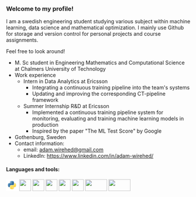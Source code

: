 ### Welcome to my profile!

I am a swedish engineering student studying various subject within machine learning, data science and mathematical optimization. I mainly use Github for storage and version control for personal projects and course assignments.

Feel free to look around!

- M. Sc student in Engineering Mathematics and Computational Science at Chalmers University of Technology
- Work experience
  - Intern in Data Analytics at Ericsson
    - Integrating a continuous training pipeline into the team's systems
    - Updating and improving the corresponding CT-pipeline framework
  - Summer Internship R&D at Ericsson
    - Implemented a continuous training pipeline system for monitoring, evaluating and training machine learning models in production
    - Inspired by the paper "The ML Test Score" by Google
- Gothenburg, Sweden
- Contact information:
  - email:      adam.wirehed@gmail.com
  - LinkedIn:   https://www.linkedin.com/in/adam-wirehed/

#### Languages and tools:
<img height="32" width="32" src="https://raw.githubusercontent.com/github/explore/80688e429a7d4ef2fca1e82350fe8e3517d3494d/topics/python/python.png" /> <img height="32" width="32" src="https://external-content.duckduckgo.com/iu/?u=http%3A%2F%2Fpngimg.com%2Fuploads%2Fletter_c%2Fletter_c_PNG22.png&f=1&nofb=1" /> <img height="32" width="32" src="https://external-content.duckduckgo.com/iu/?u=http%3A%2F%2Fupload.wikimedia.org%2Fwikipedia%2Fcommons%2F2%2F21%2FMatlab_Logo.png&f=1&nofb=1" /> <img height="32" width="32" src="https://external-content.duckduckgo.com/iu/?u=https%3A%2F%2Fimage.flaticon.com%2Ficons%2Fpng%2F512%2F226%2F226777.png&f=1&nofb=1" /> <img height="32" width="32" src="https://upload.wikimedia.org/wikipedia/commons/thumb/1/1b/R_logo.svg/1200px-R_logo.svg.png" />  <img height="32" width="32" src="https://cdn-images-1.medium.com/max/1200/1*iDQvKoz7gGHc6YXqvqWWZQ.png" /> <img height="32" width="60" src="https://upload.wikimedia.org/wikipedia/commons/thumb/0/05/Scikit_learn_logo_small.svg/1200px-Scikit_learn_logo_small.svg.png" /> <img height="32" width="60" src="https://external-content.duckduckgo.com/iu/?u=https%3A%2F%2Fpytorch.org%2Fassets%2Fimages%2Fpytorch-logo.png&f=1&nofb=1" /> 
